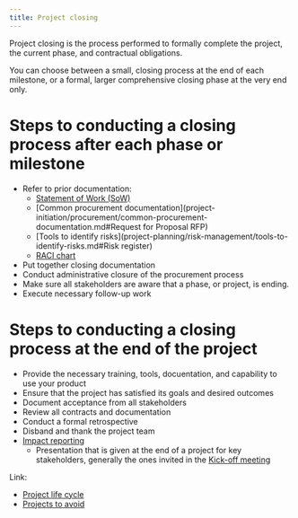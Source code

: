 ```yaml
---
title: Project closing
---
```

Project closing is the process performed to formally complete the project, the current phase, and contractual obligations. 

You can choose between a small, closing process at the end of each milestone, or a formal, larger comprehensive closing phase at the very end only. 

# Steps to conducting a closing process after each phase or milestone
- Refer to prior documentation:
	- [Statement of Work (SoW)](project-initiation/procurement/statement-of-work-sow.md)
	- [Common procurement documentation](project-initiation/procurement/common-procurement-documentation.md#Request for Proposal RFP)
	- [Tools to identify risks](project-planning/risk-management/tools-to-identify-risks.md#Risk register)
	- [RACI chart](project-initiation/raci-chart.md)
- Put together closing documentation
- Conduct administrative closure of the procurement process
- Make sure all stakeholders are aware that a phase, or project, is ending. 
- Execute necessary follow-up work

# Steps to conducting a closing process at the end of the project
- Provide the necessary training, tools, docuentation, and capability to use your product
- Ensure that the project has satisfied its goals and desired outcomes
- Document acceptance from all stakeholders
- Review all contracts and documentation
- Conduct a formal retrospective
- Disband and thank the project team
- [Impact reporting](closing-a-project/impact-reporting.md)
	- Presentation that is given at the end of a project for key stakeholders, generally the ones invited in the [Kick-off meeting](project-planning/kick-off-meeting.md)


Link:
- [Project life cycle](foundations-of-project-management/project/life-cycle/project-life-cycle.md)
- [Projects to avoid](closing-a-project/projects-to-avoid.md)
